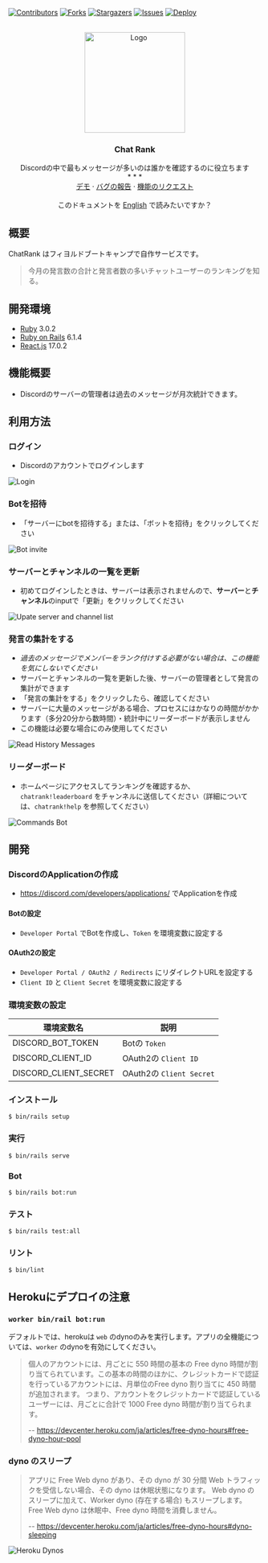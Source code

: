 <!-- PROJECT SHIELDS -->
[![Contributors][contributors-shield]][contributors-url]
[![Forks][forks-shield]][forks-url]
[![Stargazers][stars-shield]][stars-url]
[![Issues][issues-shield]][issues-url]
[![Deploy](https://www.herokucdn.com/deploy/button.svg)](https://chatrankbot.herokuapp.com)


<!-- PROJECT LOGO -->
<br />
<div align="center">
  <a href="https://github.com/vinhactindi/chatrank">
    <img src="app/assets/images/chatrank.png" alt="Logo" width="200" height="200">
  </a>

  <h3 align="center">Chat Rank</h3>

  <p align="center">
    Discordの中で最もメッセージが多いのは誰かを確認するのに役立ちます
    <br />
    * * *
    <br />
    <a href="https://github.com/vinhactindi/chatrank">デモ</a>
    ·
    <a href="https://github.com/vinhactindi/chatrank/issues">バグの報告</a>
    ·
    <a href="https://github.com/vinhactindi/chatrank/issues">機能のリクエスト</a>
    <br />
    <br />
    このドキュメントを
    <a href="https://github.com/vinhactindi/chatrank/blob/main/README.en.md">English</a>
    で読みたいですか？
  </p>
</div>

## 概要

ChatRank はフィヨルドブートキャンプで自作サービスです。

> 今月の発言数の合計と発言者数の多いチャットユーザーのランキングを知る。

## 開発環境

* [Ruby](https://www.ruby-lang.org/) 3.0.2
* [Ruby on Rails](https://rubyonrails.org/) 6.1.4
* [React.js](https://reactjs.org/) 17.0.2

## 機能概要

* Discordのサーバーの管理者は過去のメッセージが月次統計できます。

## 利用方法

### ログイン

* Discordのアカウントでログインします

![Login](/app/assets/images/usage-login.png)

### Botを招待

* 「サーバーにbotを招待する」または、「ボットを招待」をクリックしてください

![Bot invite](/app/assets/images/usage-bot-invite.png)

### サーバーとチャンネルの一覧を更新

* 初めてログインしたときは、サーバーは表示されませんので、**サーバー**と**チャンネル**のinputで「更新」をクリックしてください

![Upate server and channel list](/app/assets/images/usage-update.png)

### 発言の集計をする

* *過去のメッセージでメンバーをランク付けする必要がない場合は、この機能を気にしないでください*
* サーバーとチャンネルの一覧を更新した後、サーバーの管理者として発言の集計ができます
* 「発言の集計をする」をクリックしたら、確認してください
* サーバーに大量のメッセージがある場合、プロセスにはかなりの時間がかかります（多分20分から数時間）・統計中にリーダーボードが表示しません
* この機能は必要な場合にのみ使用してください


![Read History Messages](/app/assets/images/usage-read-history-messages.png)

### リーダーボード

* ホームページにアクセスしてランキングを確認するか、`chatrank!leaderboard` をチャンネルに送信してください（詳細については、`chatrank!help` を参照してください）

![Commands Bot](/app/assets/images/usage-commands.png)

## 開発

### DiscordのApplicationの作成

* https://discord.com/developers/applications/ でApplicationを作成

#### Botの設定

* `Developer Portal` でBotを作成し、`Token` を環境変数に設定する

#### OAuth2の設定

* `Developer Portal / OAuth2 / Redirects` にリダイレクトURLを設定する
* `Client ID` と `Client Secret` を環境変数に設定する


### 環境変数の設定

| 環境変数名             | 説明                                      |
| --------------------- | ----------------------------------------- |
| DISCORD_BOT_TOKEN     | Botの `Token`                               |
| DISCORD_CLIENT_ID     | OAuth2の `Client ID`                         |
| DISCORD_CLIENT_SECRET | OAuth2の `Client Secret`                     |

### インストール

```
$ bin/rails setup
```

### 実行

```
$ bin/rails serve
```

### Bot

```
$ bin/rails bot:run
```

### テスト

```
$ bin/rails test:all
```

### リント

```
$ bin/lint
```

## Herokuにデプロイの注意

### `worker bin/rail bot:run`

デフォルトでは、herokuは `web` のdynoのみを実行します。アプリの全機能については、`worker` のdynoを有効にしてください。

> 個人のアカウントには、月ごとに 550 時間の基本の Free dyno 時間が割り当てられています。この基本の時間のほかに、クレジットカードで認証を行っている​アカウントには、月単位の​ Free dyno 割り当てに 450 時間が追加されます。 つまり、アカウントをクレジットカードで認証しているユーザーには、月ごとに合計で 1000 Free dyno 時間が割り当てられます。
>
> -- https://devcenter.heroku.com/ja/articles/free-dyno-hours#free-dyno-hour-pool


### dyno のスリープ

> アプリに Free Web dyno があり、その dyno が 30 分間 Web トラフィックを受信しない場合、その dyno は休眠状態​になります。 Web dyno のスリープに加えて、Worker dyno (存在する場合) も​スリープします。
> Free Web dyno は休眠中、Free dyno 時間を消費しません。
>
> -- https://devcenter.heroku.com/ja/articles/free-dyno-hours#dyno-sleeping



![Heroku Dynos](/app/assets/images/heroku-dynos.png)

<!-- MARKDOWN LINKS & IMAGES -->
<!-- https://www.markdownguide.org/basic-syntax/#reference-style-links -->
[contributors-shield]: https://img.shields.io/github/contributors/vinhactindi/chatrank.svg?style=for-the-badge
[contributors-url]: https://github.com/vinhactindi/chatrank/graphs/contributors
[forks-shield]: https://img.shields.io/github/forks/vinhactindi/chatrank.svg?style=for-the-badge
[forks-url]: https://github.com/vinhactindi/chatrank/network/members
[stars-shield]: https://img.shields.io/github/stars/vinhactindi/chatrank.svg?style=for-the-badge
[stars-url]: https://github.com/vinhactindi/chatrank/stargazers
[issues-shield]: https://img.shields.io/github/issues/vinhactindi/chatrank.svg?style=for-the-badge
[issues-url]: https://github.com/vinhactindi/chatrank/issues
[license-shield]: https://img.shields.io/github/license/vinhactindi/chatrank.svg?style=for-the-badge
[license-url]: https://github.com/vinhactindi/chatrank/blob/master/LICENSE.txt
